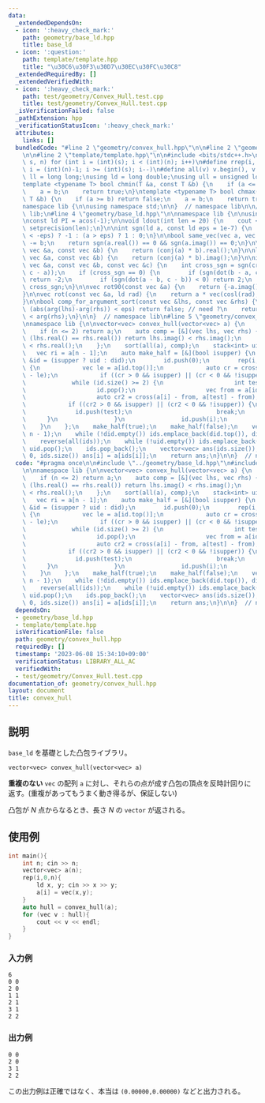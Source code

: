 ```yaml
---
data:
  _extendedDependsOn:
  - icon: ':heavy_check_mark:'
    path: geometry/base_ld.hpp
    title: base_ld
  - icon: ':question:'
    path: template/template.hpp
    title: "\u30C6\u30F3\u30D7\u30EC\u30FC\u30C8"
  _extendedRequiredBy: []
  _extendedVerifiedWith:
  - icon: ':heavy_check_mark:'
    path: test/geometry/Convex_Hull.test.cpp
    title: test/geometry/Convex_Hull.test.cpp
  _isVerificationFailed: false
  _pathExtension: hpp
  _verificationStatusIcon: ':heavy_check_mark:'
  attributes:
    links: []
  bundledCode: "#line 2 \"geometry/convex_hull.hpp\"\n\n#line 2 \"geometry/base_ld.hpp\"\
    \n\n#line 2 \"template/template.hpp\"\n\n#include <bits/stdc++.h>\n\n#define rep(i,\
    \ s, n) for (int i = (int)(s); i < (int)(n); i++)\n#define rrep(i, s, n) for (int\
    \ i = (int)(n)-1; i >= (int)(s); i--)\n#define all(v) v.begin(), v.end()\n\nusing\
    \ ll = long long;\nusing ld = long double;\nusing ull = unsigned long long;\n\n\
    template <typename T> bool chmin(T &a, const T &b) {\n    if (a <= b) return false;\n\
    \    a = b;\n    return true;\n}\ntemplate <typename T> bool chmax(T &a, const\
    \ T &b) {\n    if (a >= b) return false;\n    a = b;\n    return true;\n}\n\n\
    namespace lib {\n\nusing namespace std;\n\n}  // namespace lib\n\n// using namespace\
    \ lib;\n#line 4 \"geometry/base_ld.hpp\"\n\nnamespace lib {\n\nusing vec = complex<ld>;\n\
    \nconst ld PI = acos(-1);\n\nvoid ldout(int len = 20) {\n    cout << fixed <<\
    \ setprecision(len);\n}\n\nint sgn(ld a, const ld eps = 1e-7) {\n    return (a\
    \ < -eps) ? -1 : (a > eps) ? 1 : 0;\n}\n\nbool same_vec(vec a, vec b) {\n    a\
    \ -= b;\n    return sgn(a.real()) == 0 && sgn(a.imag()) == 0;\n}\n\nld dot(const\
    \ vec &a, const vec &b) {\n    return (conj(a) * b).real();\n}\n\nld cross(const\
    \ vec &a, const vec &b) {\n    return (conj(a) * b).imag();\n}\n\nint isp(const\
    \ vec &a, const vec &b, const vec &c) {\n    int cross_sgn = sgn(cross(b - a,\
    \ c - a));\n    if (cross_sgn == 0) {\n        if (sgn(dot(b - a, c - a)) < 0)\
    \ return -2;\n        if (sgn(dot(a - b, c - b)) < 0) return 2;\n    }\n    return\
    \ cross_sgn;\n}\n\nvec rot90(const vec &a) {\n    return {-a.imag(), a.real()};\n\
    }\n\nvec rot(const vec &a, ld rad) {\n    return a * vec(cosl(rad), sinl(rad));\n\
    }\n\nbool comp_for_argument_sort(const vec &lhs, const vec &rhs) {\n    // if\
    \ (abs(arg(lhs)-arg(rhs)) < eps) return false; // need ?\n    return arg(lhs)\
    \ < arg(rhs);\n}\n\n}  // namespace lib\n#line 5 \"geometry/convex_hull.hpp\"\n\
    \nnamespace lib {\n\nvector<vec> convex_hull(vector<vec> a) {\n    int n = a.size();\n\
    \    if (n <= 2) return a;\n    auto comp = [&](vec lhs, vec rhs) {\n        if\
    \ (lhs.real() == rhs.real()) return lhs.imag() < rhs.imag();\n        return lhs.real()\
    \ < rhs.real();\n    };\n    sort(all(a), comp);\n    stack<int> uid, did;\n \
    \   vec ri = a[n - 1];\n    auto make_half = [&](bool isupper) {\n        auto\
    \ &id = (isupper ? uid : did);\n        id.push(0);\n        rep(i, 1, n - 1)\
    \ {\n            vec le = a[id.top()];\n            auto cr = cross(ri - le, a[i]\
    \ - le);\n            if ((cr > 0 && isupper) || (cr < 0 && !isupper)) {\n   \
    \             while (id.size() >= 2) {\n                    int test = id.top();\n\
    \                    id.pop();\n                    vec from = a[id.top()];\n\
    \                    auto cr2 = cross(a[i] - from, a[test] - from);\n        \
    \            if ((cr2 > 0 && isupper) || (cr2 < 0 && !isupper)) {\n          \
    \              id.push(test);\n                        break;\n              \
    \      }\n                }\n                id.push(i);\n            }\n    \
    \    }\n    };\n    make_half(true);\n    make_half(false);\n    vector<int> ids(1,\
    \ n - 1);\n    while (!did.empty()) ids.emplace_back(did.top()), did.pop();\n\
    \    reverse(all(ids));\n    while (!uid.empty()) ids.emplace_back(uid.top()),\
    \ uid.pop();\n    ids.pop_back();\n    vector<vec> ans(ids.size());\n    rep(i,\
    \ 0, ids.size()) ans[i] = a[ids[i]];\n    return ans;\n}\n\n}  // namespace lib\n"
  code: "#pragma once\n\n#include \"../geometry/base_ld.hpp\"\n#include \"../template/template.hpp\"\
    \n\nnamespace lib {\n\nvector<vec> convex_hull(vector<vec> a) {\n    int n = a.size();\n\
    \    if (n <= 2) return a;\n    auto comp = [&](vec lhs, vec rhs) {\n        if\
    \ (lhs.real() == rhs.real()) return lhs.imag() < rhs.imag();\n        return lhs.real()\
    \ < rhs.real();\n    };\n    sort(all(a), comp);\n    stack<int> uid, did;\n \
    \   vec ri = a[n - 1];\n    auto make_half = [&](bool isupper) {\n        auto\
    \ &id = (isupper ? uid : did);\n        id.push(0);\n        rep(i, 1, n - 1)\
    \ {\n            vec le = a[id.top()];\n            auto cr = cross(ri - le, a[i]\
    \ - le);\n            if ((cr > 0 && isupper) || (cr < 0 && !isupper)) {\n   \
    \             while (id.size() >= 2) {\n                    int test = id.top();\n\
    \                    id.pop();\n                    vec from = a[id.top()];\n\
    \                    auto cr2 = cross(a[i] - from, a[test] - from);\n        \
    \            if ((cr2 > 0 && isupper) || (cr2 < 0 && !isupper)) {\n          \
    \              id.push(test);\n                        break;\n              \
    \      }\n                }\n                id.push(i);\n            }\n    \
    \    }\n    };\n    make_half(true);\n    make_half(false);\n    vector<int> ids(1,\
    \ n - 1);\n    while (!did.empty()) ids.emplace_back(did.top()), did.pop();\n\
    \    reverse(all(ids));\n    while (!uid.empty()) ids.emplace_back(uid.top()),\
    \ uid.pop();\n    ids.pop_back();\n    vector<vec> ans(ids.size());\n    rep(i,\
    \ 0, ids.size()) ans[i] = a[ids[i]];\n    return ans;\n}\n\n}  // namespace lib"
  dependsOn:
  - geometry/base_ld.hpp
  - template/template.hpp
  isVerificationFile: false
  path: geometry/convex_hull.hpp
  requiredBy: []
  timestamp: '2023-06-08 15:34:10+09:00'
  verificationStatus: LIBRARY_ALL_AC
  verifiedWith:
  - test/geometry/Convex_Hull.test.cpp
documentation_of: geometry/convex_hull.hpp
layout: document
title: convex_hull
---
```


## 説明

`base_ld` を基礎とした凸包ライブラリ。

`vector<vec> convex_hull(vector<vec> a)`

**重複のない** `vec` の配列 `a` に対し、それらの点が成す凸包の頂点を反時計回りに返す。(重複があってもうまく動き得るが、保証しない)

凸包が $N$ 点からなるとき、長さ $N$ の `vector` が返される。

## 使用例

```cpp
int main(){
    int n; cin >> n;
    vector<vec> a(n);
    rep(i,0,n){
        ld x, y; cin >> x >> y;
        a[i] = vec(x,y);
    }
    auto hull = convex_hull(a);
    for (vec v : hull){
        cout << v << endl;
    }
}
```

### 入力例
```
6
0 0
2 0
1 1
2 1
3 1
2 2
```

### 出力例
```
0 0
2 0
3 1
2 2
```

この出力例は正確ではなく、本当は `(0.00000,0.00000)` などと出力される。 